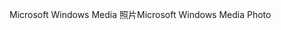 <span data-ttu-id="0cced-101">Microsoft Windows Media 照片</span><span class="sxs-lookup"><span data-stu-id="0cced-101">Microsoft Windows Media Photo</span></span>